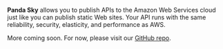 **Panda&nbsp;Sky** allows you to publish APIs
to the Amazon&nbsp;Web&nbsp;Services cloud
just like you can publish static Web sites.
Your API runs with the same
reliability, security, elasticity, and performance
as AWS.

More coming soon. For now, please visit our [GitHub repo][].

[GitHub repo]:https://github.com/pandastrike/panda-sky


<!--
<script
  type="text/javascript"
  src="https://asciinema.org/a/6shisatk09a9sw5pq9ikm2cdu.js"
  id="asciicast-6shisatk09a9sw5pq9ikm2cdu"
  async
  data-autoplay="true"></script>
-->
